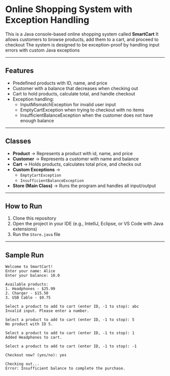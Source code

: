 # Online Shopping System with Exception Handling

This is a Java console-based online shopping system called **SmartCart**
It allows customers to browse products, add them to a cart, and proceed to checkout
The system is designed to be exception-proof by handling input errors with custom Java exceptions

---

## Features
- Predefined products with ID, name, and price
- Customer with a balance that decreases when checking out
- Cart to hold products, calculate total, and handle checkout
- Exception handling:
  - InputMismatchException for invalid user input
  - EmptyCartException when trying to checkout with no items
  - InsufficientBalanceException when the customer does not have enough balance

---

## Classes
- **Product** → Represents a product with id, name, and price  
- **Customer** → Represents a customer with name and balance 
- **Cart** → Holds products, calculates total price, and checks out
- **Custom Exceptions** →  
  - `EmptyCartException`  
  - `InsufficientBalanceException`  
- **Store (Main Class)** → Runs the program and handles all input/output

---

## How to Run
1. Clone this repository
2. Open the project in your IDE (e.g., IntelliJ, Eclipse, or VS Code with Java extensions)  
3. Run the `Store.java` file

---

## Sample Run

```text
Welcome to SmartCart!
Enter your name: Alice
Enter your balance: 10.0

Available products:
1. Headphones - $25.99
2. Charger - $15.50
3. USB Cable - $9.75

Select a product to add to cart (enter ID, -1 to stop): abc
Invalid input. Please enter a number.

Select a product to add to cart (enter ID, -1 to stop): 5
No product with ID 5.

Select a product to add to cart (enter ID, -1 to stop): 1
Added Headphones to cart.

Select a product to add to cart (enter ID, -1 to stop): -1

Checkout now? (yes/no): yes

Checking out...
Error: Insufficient balance to complete the purchase.
